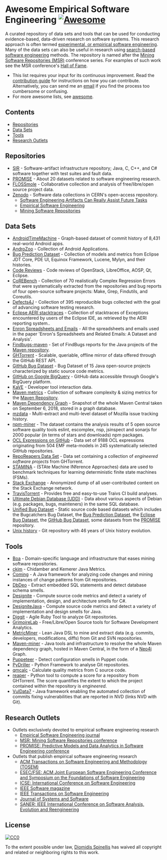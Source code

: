 # Awesome Empirical Software Engineering [![Awesome](https://awesome.re/badge.svg)](https://awesome.re)
A curated repository of data sets and tools that can be used for conducting evidence-based, data-driven research on software systems.
This research approach is often termed [experimental, or empirical software engineering](https://en.wikipedia.org/wiki/Experimental_software_engineering).
Many of the data sets can also be useful in research using [search-based software engineering](https://en.wikipedia.org/wiki/Search-based_software_engineering) methods.
The repository is named after the [Mining Software Repositories (MSR)](https://www.msrconf.org/) conference series.
For examples of such work see the MSR conference's [Hall of Fame](http://2016.msrconf.org/#/hall-of-fame).


- This list requires your input for its continuous improvement.
  Read the [contribution guide](contributing.md) for instructions on how
  you can contribute.
  Alternatively, you can send me an [email](mailto:dds@aueb.gr)
  if you find the process too cumbersome or confusing.
- For more awesome lists, see [awesome](https://github.com/sindresorhus/awesome).

## Contents
- [Repositories](#repositories)
- [Data Sets](#data-sets)
- [Tools](#tools)
- [Research Outlets](#research-outlets)

## Repositories

- [SIR](http://sir.unl.edu/portal/index.php) - Software-artifact infrastructure repository; Java, C, C++, and C# software together with test suites and fault data.
- [PROMISE](http://promise.site.uottawa.ca/SERepository/datasets-page.html) - About 20 datasets related to software engineering research.
- [FLOSSmole](https://flossmole.org/collection_details) - Collaborative collection and analysis of free/libre/open source project data.
- [Zenodo](http://zenodo.org/) - Software data collections in CERN's open-access repository.
  - [Software Engineering Artifacts Can Really Assist Future Tasks](http://zenodo.org/communities/seacraft)
  - [Empirical Software Engineering](https://zenodo.org/communities/empirical-software-engineering/)
  - [Mining Software Repositories](https://zenodo.org/communities/msr/)

## Data Sets

- [AndroidTimeMachine](https://androidtimemachine.github.io) - Graph-based dataset of commit history of 8,431 real-world Android apps.
- [AndroZoo](https://androzoo.uni.lu/) - Collection of Android Applications.
- [Bug Prediction Dataset](http://bug.inf.usi.ch/index.php) - Collection of models and metrics from Eclipse JDT Core, PDE UI, Equinox Framework, Lucene, Mylyn, and their histories.
- [Code Reviews](http://kin-y.github.io/miningReviewRepo/) - Code reviews of OpenStack, LibreOffice, AOSP, Qt, Eclipse.
- [CoREBench](http://www.comp.nus.edu.sg/%7Erelease/corebench/) - Collection of 70 realistically Complex Regression Errors that were systematically extracted from the repositories and bug reports of four open-source software projects: Make, Grep, Findutils, and Coreutils.
- [Defects4J](https://github.com/rjust/defects4j) - Collection of 395 reproducible bugs collected with the goal of advancing software testing research.
- [Eclipse AERI stacktraces](https://software-data.org/datasets/aeri-stacktraces) - Collection of stacktraces of Exceptions encountered by users of the Eclipse IDE, as retrieved by the AERI reporting system..
- [Enron Spreadsheets and Emails](https://figshare.com/articles/Enron_Spreadsheets_and_Emails/1221767) - All the spreadsheets and emails used in the paper 'Enron's Spreadsheets and Related Emails: A Dataset and Analysis'.
- [Findbugs-maven](https://github.com/istlab/maven_bug_catalog) - Set of FindBugs reports for the Java projects of the [Maven repository](https://maven.apache.org).
- [GHTorrent](http://ghtorrent.org/) - Scalable, queriable, offline mirror of data offered through the GitHub REST API.
- [GitHub Bug Dataset](http://www.inf.u-szeged.hu/~ferenc/papers/GitHubBugDataSet/) - Bug Dataset of 15 Java open-source projects characterized by static source code metrics.
- [GitHub on Google BigQuery](https://cloud.google.com/bigquery/public-data/github) - GitHub data accessible through Google's BigQuery platform.
- [KaVE](http://www.kave.cc/datasets) - Developer tool interaction data.
- [Maven metrics](https://github.com/bkarak/data_msr2015) - Collection of software complexity & sizing metrics for the [Maven Repository](https://maven.apache.org).
- [Maven Dependency Graph](https://zenodo.org/record/1489120) - Snapshot of the whole Maven Central taken on September 6, 2018, stored in a graph database.
- [mzdata](https://github.com/jxshin/mzdata) - Multi-extract and multi-level dataset of Mozilla issue tracking history.
- [npm-miner](https://github.com/AuthEceSoftEng/msr-2018-npm-miner) - The dataset contains the analysis results of 5 open source software quality tools eslint, escomplex, nsp, jsinspect and sonarjs for 2000 popular (in terms of stars and downloads) npm packages.
- [OCL Expressions on GitHub](https://github.com/tue-mdse/ocl-dataset) - Data set of 9188 OCL expressions originating from 504 EMF meta-models in 245 systematically selected GitHub repositories.
- [RepoReapers Data Set](https://reporeapers.github.io) - Data set containing a collection of _engineered software projects_ from GHTorrent.
- [STAMINA](http://stamina.chefbe.net/download) - (STAte Machine INference Approaches) data are used to benchmark techniques for learning deterministic finite state machines (FSMs).
- [Stack Exchange](https://archive.org/details/stackexchange) - Anonymized dump of all user-contributed content on the Stack Exchange network.
- [TravisTorrent](http://travistorrent.testroots.org) - Provides free and easy-to-use Traivs CI build analyses.
- [Ultimate Debian Database (UDD)](https://wiki.debian.org/UltimateDebianDatabase) - Data about various aspects of Debian (e.g. packages, bugs, mainteners) in the same SQL database.
- [Unified Bug Dataset](http://www.inf.u-szeged.hu/~ferenc/papers/UnifiedBugDataSet/) - Static source code based datasets which includes the Bugcatchers Bug Dataset, the [Bug Prediction Dataset](http://bug.inf.usi.ch/index.php), the [Eclipse Bug Dataset](https://www.st.cs.uni-saarland.de/softevo/bug-data/eclipse/), the [GitHub Bug Dataset](http://www.inf.u-szeged.hu/~ferenc/papers/GitHubBugDataSet/), some datasets from the [PROMISE](http://promise.site.uottawa.ca/SERepository/datasets-page.html) repository.
- [Unix history](https://github.com/dspinellis/unix-history-repo) - Git repository with 46 years of Unix history evolution.

## Tools

- [Boa](http://boa.cs.iastate.edu/) - Domain-specific language and infrastructure that eases mining software repositories.
- [ckjm](http://www.spinellis.gr/sw/ckjm/) - Chidamber and Kemerer Java Metrics.
- [Coming](https://github.com/SpoonLabs/coming/) - A Java framework for analyzing code changes and mining instances of change patterns from Git repositories.
- [DbDeo](https://github.com/tushartushar/DbDeo) - Extract embedded SQL statements and detect database schema smells.
- [Designite](http://www.designite-tools.com) - Compute source code metrics and detect a variety of implementation, design, and architecture smells for C#.
- [DesigniteJava](https://github.com/tushartushar/DesigniteJava) - Compute source code metrics and detect a variety of implementation and design smells for Java.
- [Diggit](https://github.com/jrfaller/diggit) - Agile Ruby Tool to analyze Git repositories.
- [GrimoireLab](http://grimoirelab.github.io/) - Free/Libre/Open Source tools for Software Development Analytics.
- [MetricMiner](http://www.github.com/mauricioaniche/metricminer2) - Lean Java DSL to mine and extract data (e.g. commits, developers, modifications, diffs) from Git and SVN repositories.
- [Maven-miner](https://github.com/diverse-project/maven-miner) - Java tools and infrastructure to resolve the whole Maven dependency graph, hosted in Maven Central, in the form of a [Neo4j](https://neo4j.com/) Graph.
- [Puppeteer](https://github.com/tushartushar/Puppeteer) - Detect configuration smells in Puppet code.
- [PyDriller](https://github.com/ishepard/pydriller) - Python Framework to analyse Git repositories.
- [qmcalc](https://github.com/dspinellis/cqmetrics) - Calculate quality metrics from C source code.
- [reaper](https://github.com/RepoReapers/reaper) - Python tool to compute a score for a repository from GHTorrent. The score quantifies the extent to which the project contained within the repository is _engineered_.
- [VulData7](https://github.com/electricalwind/data7) - Java framework enabling the automated collection of commits fixing vulnerabilities that are reported in NVD (links NVD with Git).

## Research Outlets
- Outlets exclusively devoted to empirical software engineering research
  - [Empirical Software Engineering journal](https://link.springer.com/journal/10664)
  - [MSR: Mining Software Repositories conference](https://www.msrconf.org/)
  - [PROMISE: Predictive Models and Data Analytics in Software Engineering conference](http://promisedata.org/)
- Outlets that publish empirical software engineering research
  - [ACM Transactions on Software Engineering and Methodology (TOSEM)](https://dl.acm.org/citation.cfm?id=J790)
  - [ESEC/FSE: ACM Joint European Software Engineering Conference and Symposium on the Foundations of Software Engineering](https://www.esec-fse.org/)
  - [ICSE: International Conference on Software Engineering](http://www.icse-conferences.org/)
  - [IEEE Software magazine](https://publications.computer.org/software-magazine/)
  - [IEEE Transactions on Software Engineering](https://www.computer.org/csdl/journal/ts)
  - [Journal of Systems and Software](https://www.journals.elsevier.com/journal-of-systems-and-software)
  - [SANER: IEEE International Conference on Software Analysis, Evolution and Reengineering](https://ieeexplore.ieee.org/xpl/conhome.jsp?punumber=1000695)


## License

[![CC0](http://mirrors.creativecommons.org/presskit/buttons/88x31/svg/cc-zero.svg)](https://creativecommons.org/publicdomain/zero/1.0/)

To the extent possible under law, [Diomidis Spinellis](http://www.spinellis.gr) has waived all copyright and related or neighboring rights to this work.
